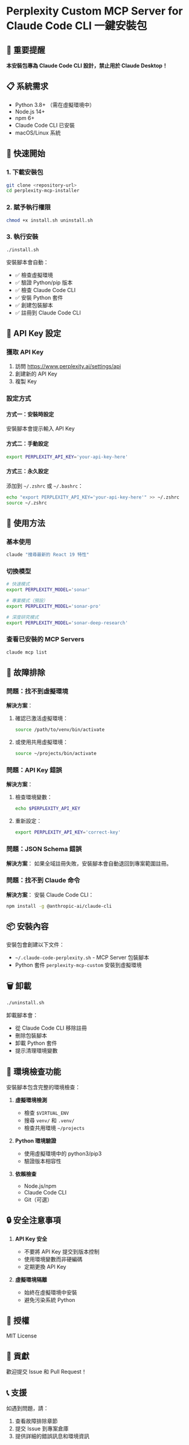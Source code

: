 # Perplexity Custom MCP Server for Claude Code CLI 一鍵安裝包

## 🚨 重要提醒

**本安裝包專為 Claude Code CLI 設計，禁止用於 Claude Desktop！**

## 📋 系統需求

- Python 3.8+ （需在虛擬環境中）
- Node.js 14+
- npm 6+
- Claude Code CLI 已安裝
- macOS/Linux 系統

## 🚀 快速開始

### 1. 下載安裝包

```bash
git clone <repository-url>
cd perplexity-mcp-installer
```

### 2. 賦予執行權限

```bash
chmod +x install.sh uninstall.sh
```

### 3. 執行安裝

```bash
./install.sh
```

安裝腳本會自動：
- ✅ 檢查虛擬環境
- ✅ 驗證 Python/pip 版本
- ✅ 檢查 Claude Code CLI
- ✅ 安裝 Python 套件
- ✅ 創建包裝腳本
- ✅ 註冊到 Claude Code CLI

## 🔑 API Key 設定

### 獲取 API Key
1. 訪問 https://www.perplexity.ai/settings/api
2. 創建新的 API Key
3. 複製 Key

### 設定方式

#### 方式一：安裝時設定
安裝腳本會提示輸入 API Key

#### 方式二：手動設定
```bash
export PERPLEXITY_API_KEY='your-api-key-here'
```

#### 方式三：永久設定
添加到 `~/.zshrc` 或 `~/.bashrc`：
```bash
echo "export PERPLEXITY_API_KEY='your-api-key-here'" >> ~/.zshrc
source ~/.zshrc
```

## 🎯 使用方法

### 基本使用
```bash
claude "搜尋最新的 React 19 特性"
```

### 切換模型
```bash
# 快速模式
export PERPLEXITY_MODEL='sonar'

# 專業模式（預設）
export PERPLEXITY_MODEL='sonar-pro'

# 深度研究模式
export PERPLEXITY_MODEL='sonar-deep-research'
```

### 查看已安裝的 MCP Servers
```bash
claude mcp list
```

## 🔧 故障排除

### 問題：找不到虛擬環境

**解決方案**：
1. 確認已激活虛擬環境：
   ```bash
   source /path/to/venv/bin/activate
   ```

2. 或使用共用虛擬環境：
   ```bash
   source ~/projects/bin/activate
   ```

### 問題：API Key 錯誤

**解決方案**：
1. 檢查環境變數：
   ```bash
   echo $PERPLEXITY_API_KEY
   ```

2. 重新設定：
   ```bash
   export PERPLEXITY_API_KEY='correct-key'
   ```

### 問題：JSON Schema 錯誤

**解決方案**：
如果全域註冊失敗，安裝腳本會自動退回到專案範圍註冊。

### 問題：找不到 Claude 命令

**解決方案**：
安裝 Claude Code CLI：
```bash
npm install -g @anthropic-ai/claude-cli
```

## 📦 安裝內容

安裝包會創建以下文件：
- `~/.claude-code-perplexity.sh` - MCP Server 包裝腳本
- Python 套件 `perplexity-mcp-custom` 安裝到虛擬環境

## 🗑️ 卸載

```bash
./uninstall.sh
```

卸載腳本會：
- 從 Claude Code CLI 移除註冊
- 刪除包裝腳本
- 卸載 Python 套件
- 提示清理環境變數

## 📝 環境檢查功能

安裝腳本包含完整的環境檢查：

1. **虛擬環境檢測**
   - 檢查 `$VIRTUAL_ENV`
   - 搜尋 `venv/` 和 `.venv/`
   - 檢查共用環境 `~/projects`

2. **Python 環境驗證**
   - 使用虛擬環境中的 python3/pip3
   - 驗證版本相容性

3. **依賴檢查**
   - Node.js/npm
   - Claude Code CLI
   - Git（可選）

## 🔒 安全注意事項

1. **API Key 安全**
   - 不要將 API Key 提交到版本控制
   - 使用環境變數而非硬編碼
   - 定期更換 API Key

2. **虛擬環境隔離**
   - 始終在虛擬環境中安裝
   - 避免污染系統 Python

## 📄 授權

MIT License

## 🤝 貢獻

歡迎提交 Issue 和 Pull Request！

## 📞 支援

如遇到問題，請：
1. 查看故障排除章節
2. 提交 Issue 到專案倉庫
3. 提供詳細的錯誤訊息和環境資訊